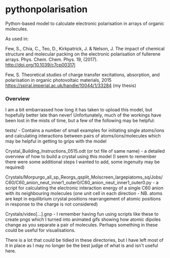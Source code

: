 # pythonpolarisation
Python-based model to calculate electronic polarisation in arrays of organic molecules.

As used in:

 Few, S., Chia, C., Teo, D., Kirkpatrick, J. & Nelson, J. The impact of chemical structure and molecular packing on the electronic polarisation of fullerene arrays. Phys. Chem. Chem. Phys. 19, (2017). http://doi.org/10.1039/c7cp00317j

 Few, S. Theoretical studies of charge transfer excitations, absorption, and polarisation in organic photovoltaic materials, 2015 https://spiral.imperial.ac.uk/handle/10044/1/33284 (my thesis)

### Overview ###

I am a bit embarrassed how long it has taken to upload this model, but hopefully better late than never! Unfortunately, much of the workings have been lost in the mists of time, but a few of the following may be helpful:

tests/ - Contains a number of small examples for initiating single atoms/ions and calculating interactions between pairs of atoms/ions/molecules which may be helpful in getting to grips with the model

Crystal_Building_Instructions_0515.odt (or txt file of same name) - a detailed overview of how to build a crystal using this model (I seem to remember there were some additional steps I wanted to add, some ingenuity may be required)

Crystals/Morpurgo_all_sp_Reorgs_qsplit_Molscreen_largepiatoms_sq/Jobs/C60/C60_anion_neut_inner1_outer0/C60_anion_neut_inner1_outer0.py - a script for calculating the electronic interaction energy of a single C60 anion with its neighbouring molecules (one unit cell in each direction - NB. atoms are kept in equilibrium crystal positions rearrangement of atomic positions in response to the charge is not considered)

Crystals/video[...].gnp - I remember having fun using scripts like these to create pngs which I turned into animated gifs showing how atomic dipoles change as you separate a pair of molecules. Perhaps something in these could be useful for visualisations.

There is a lot that could be tidied in these directories, but I have left most of it in place as I may no longer be the best judge of what is and isn't useful here.
